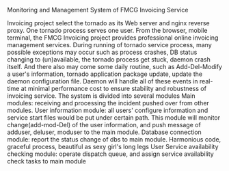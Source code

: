 Monitoring and Management System of FMCG Invoicing Service

Invoicing project select the tornado as its Web server and nginx reverse proxy. One tornado process serves one user.
From the browser, mobile terminal, the FMCG Invoicing project provides professional online invoicing management services.
During running of tornado service process, many possible exceptions may occur such as process crashes, DB status changing to (un)available, the tornado process get stuck, daemon crash itself. 
And there also may come some daily routine, such as Add-Del-Modify a user's information, tornado application package update, update the daemon configuration file. 
Daemon will handle all of these events in real-time at minimal performance cost to ensure stability and robustness of invoicing service.
The system is divided into several modules
	Main modules:
		receiving and processing the incident pushed over from other modules.
	User information module:
		all users' configure information and service start files would be put under certain path. This module will monitor change(add-mod-Del) of the user information, and push message of adduser, deluser, moduser to the main module.
	Database connection module:
		report the status change of dbs to main module. Harmonious code, graceful process, beautiful as sexy girl's long legs
	User Service availability checking module:
		operate dispatch queue, and assign service availability  check tasks to main module
